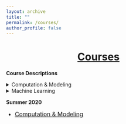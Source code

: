 ```yaml
---
layout: archive
title: ""
permalink: /courses/
author_profile: false
---
```


# [<center>Courses</center>](#top)

<div style="width:100%; max-width:800px; margin:auto">  
    
<b>Course Descriptions</b>
<details>
    <summary>Computation & Modeling</summary>
    Computation & Modeling is a comprehensive, college-level course that integrates data structures & algorithms, modeling, and object-oriented programming. This is an elective course associated with a radically-accelerated math sequence intended for highly-gifted math students. It covers methods of storing and manipulating data so as to achieve a desired result, techniques used to interpolate and extrapolate quantitative data, and software engineering practices used for building complex systems consisting of many interacting parts. This is a year-long course for high school students that introduces techniques from data structures & algorithms (recursion, big-O notation, lists & sorting, trees & traversals, graphs & searching, dynamic programming); modeling (linear regression, least-squares projection, nonlinear regression, gradient descent, probability distributions, Monte Carlo simulation, Bayesian inference, coupled differential equations); and object-oriented programming (classes, inheritance, libraries, testing).
</details>

<details>
    <summary>Machine Learning</summary>
    Coming soon!
</details>

<b>Summer 2020</b>
<font size="3em"><ul>
    <li><a class="body" target="_blank" href="https://eurisko-us.github.io/computation-and-modeling-2020-summer">Computation & Modeling</a></li>
</ul></font> 

</div>
